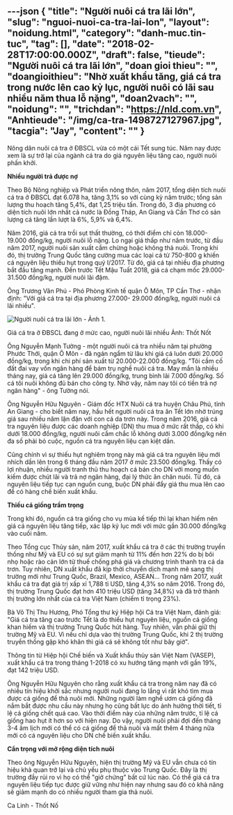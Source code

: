 ---json
{
    "title": "Người nuôi cá tra lãi lớn",
    "slug": "nguoi-nuoi-ca-tra-lai-lon",
    "layout": "noidung.html",
    "category": "danh-muc.tin-tuc",
    "tag": [],
    "date": "2018-02-28T17:00:00.000Z",
    "draft": false,
    "tieude": "Người nuôi cá tra lãi lớn",
    "doan gioi thieu": "",
    "doangioithieu": "Nhờ xuất khẩu tăng, giá cá tra trong nước lên cao kỷ lục, người nuôi có lãi sau nhiều năm thua lỗ nặng",
    "doan2vach": "",
    "noidung": "",
    "trichdan": "https://nld.com.vn",
    "Anhtieude": "/img/ca-tra-1498727127967.jpg",
    "tacgia": "Jay",
    "__content__": ""
}
---
<p><span style="font-size:14px">N&ocirc;ng d&acirc;n nu&ocirc;i c&aacute; tra ở ĐBSCL vừa c&oacute; một c&aacute;i Tết sung t&uacute;c. Năm nay được xem l&agrave; sự trở lại của ng&agrave;nh c&aacute; tra do gi&aacute; nguy&ecirc;n liệu tăng cao, người nu&ocirc;i phấn khởi.</span></p>

<p><span style="font-size:14px"><strong>Nhiều người trả được nợ</strong></span></p>

<p><span style="font-size:14px">Theo Bộ N&ocirc;ng nghiệp v&agrave; Ph&aacute;t triển n&ocirc;ng th&ocirc;n, năm 2017, tổng diện t&iacute;ch nu&ocirc;i c&aacute; tra ở ĐBSCL đạt 6.078 ha, tăng 3,1% so với c&ugrave;ng kỳ năm trước; tổng sản lượng thu hoạch tăng 5,4%, đạt 1,25 triệu tấn. Trong đ&oacute;, 3 địa phương c&oacute; diện t&iacute;ch nu&ocirc;i lớn nhất cả nước l&agrave; Đồng Th&aacute;p, An Giang v&agrave; Cần Thơ c&oacute; sản lượng c&aacute; tăng lần lượt l&agrave; 6%, 5,9% v&agrave; 6,4%.</span></p>

<p><span style="font-size:14px">Năm 2016, gi&aacute; c&aacute; tra trồi sụt thất thường, c&oacute; thời điểm chỉ c&ograve;n 18.000-19.000 đồng/kg, người nu&ocirc;i lỗ nặng. Lo ngại gi&aacute; thấp như năm trước, từ đầu năm 2017, người nu&ocirc;i sản xuất cầm chừng hoặc kh&ocirc;ng thả nu&ocirc;i. Trong khi đ&oacute;, thị trường Trung Quốc tăng cường mua c&aacute;c loại c&aacute; từ 750-800 g khiến c&aacute; nguy&ecirc;n liệu thiếu hụt trong qu&yacute; I/2017. Từ đ&oacute;, gi&aacute; c&aacute; tại nhiều địa phương bắt đầu tăng mạnh. Đến trước Tết Mậu Tuất 2018, gi&aacute; c&aacute; chạm mốc 29.000-31.500 đồng/kg, người nu&ocirc;i l&atilde;i đậm.</span></p>

<p><span style="font-size:14px">&Ocirc;ng Trương Văn Ph&uacute; - Ph&oacute; Ph&ograve;ng Kinh tế quận &Ocirc; M&ocirc;n, TP Cần Thơ - nhận định: &quot;Với gi&aacute; c&aacute; tra tại địa phương 27.000- 29.000 đồng/kg, người nu&ocirc;i c&aacute; l&atilde;i nhiều&quot;.</span></p>

<p><span style="font-size:14px"><img alt="Người nuôi cá tra lãi lớn - Ảnh 1." id="img_0b18aba0-170d-11e8-9fae-a13e6147624e" src="https://nld.mediacdn.vn/thumb_w/540/2018/2/21/chot-15192205382541389045275.jpg" title="Người nuôi cá tra lãi lớn - Ảnh 1." /></span></p>

<p><span style="font-size:14px">Gi&aacute; c&aacute; tra ở ĐBSCL đang ở mức cao, người nu&ocirc;i l&atilde;i nhiều Ảnh: Thốt Nốt</span></p>

<p><span style="font-size:14px">&Ocirc;ng Nguyễn Mạnh Tường - một người nu&ocirc;i c&aacute; tra nhiều năm tại phường Phước Thới, quận &Ocirc; M&ocirc;n - đ&atilde; ng&aacute;n ngẩm từ l&acirc;u khi gi&aacute; c&aacute; lu&ocirc;n dưới 20.000 đồng/kg, trong khi chi ph&iacute; sản xuất từ 20.000-22.000 đồng/kg. &quot;T&ocirc;i cầm cố đất đai vay vốn ng&acirc;n h&agrave;ng để b&aacute;m trụ nghề nu&ocirc;i c&aacute; tra. May mắn l&agrave; nhiều th&aacute;ng nay, gi&aacute; c&aacute; tăng l&ecirc;n 29.000 đồng/kg, trung b&igrave;nh l&atilde;i 7.000 đồng/kg. Số c&aacute; t&ocirc;i nu&ocirc;i kh&ocirc;ng đủ b&aacute;n cho c&ocirc;ng ty. Nhờ vậy, năm nay t&ocirc;i c&oacute; tiền trả nợ ng&acirc;n h&agrave;ng&quot; - &ocirc;ng Tường n&oacute;i.</span></p>

<p><span style="font-size:14px">&Ocirc;ng Nguyễn Hữu Nguy&ecirc;n - Gi&aacute;m đốc HTX Nu&ocirc;i c&aacute; tra huyện Ch&acirc;u Ph&uacute;, tỉnh An Giang - cho biết năm nay, hầu hết người nu&ocirc;i c&aacute; tra ăn Tết lớn nhờ tr&uacute;ng gi&aacute; sau nhiều năm lận đận với con c&aacute; da trơn n&agrave;y. Trong năm 2016, gi&aacute; c&aacute; tra nguy&ecirc;n liệu được c&aacute;c doanh nghiệp (DN) thu mua ở mức rất thấp, c&oacute; khi dưới 18.000 đồng/kg, người nu&ocirc;i cầm chắc lỗ kh&ocirc;ng dưới 3.000 đồng/kg n&ecirc;n đa số phải bỏ cuộc, nguồn c&aacute; tra nguy&ecirc;n liệu cạn kiệt dần.</span></p>

<p><span style="font-size:14px">Cũng ch&iacute;nh v&igrave; sự thiếu hụt nghi&ecirc;m trọng n&agrave;y m&agrave; gi&aacute; c&aacute; tra nguy&ecirc;n liệu mới nh&iacute;ch dần l&ecirc;n trong 6 th&aacute;ng đầu năm 2017 ở mức 23.500 đồng/kg. Thấy c&oacute; lợi nhuận, nhiều người tranh thủ thu hoạch c&aacute; b&aacute;n cho DN với mong muốn kiếm được ch&uacute;t l&atilde;i v&agrave; trả nợ ng&acirc;n h&agrave;ng, đại l&yacute; thức ăn chăn nu&ocirc;i. Từ đ&oacute;, c&aacute; nguy&ecirc;n liệu tiếp tục cạn nguồn cung, buộc DN phải đẩy gi&aacute; thu mua l&ecirc;n cao để c&oacute; h&agrave;ng chế biến xuất khẩu.</span></p>

<p><span style="font-size:14px"><strong>Thiếu c&aacute; giống trầm trọng</strong></span></p>

<p><span style="font-size:14px">Trong khi đ&oacute;, nguồn c&aacute; tra giống cho vụ m&ugrave;a kế tiếp th&igrave; lại khan hiếm n&ecirc;n gi&aacute; c&aacute; nguy&ecirc;n liệu tăng tiếp, x&aacute;c lập kỷ lục mới với mức gần 30.000 đồng/kg v&agrave;o cuối năm.</span></p>

<p><span style="font-size:14px">Theo Tổng cục Thủy sản, năm 2017, xuất khẩu c&aacute; tra ở c&aacute;c thị trường truyền thống như Mỹ v&agrave; EU c&oacute; sự sụt giảm mạnh từ 11% đến hơn 22% do bị b&ocirc;i nhọ hoặc r&agrave;o cản lớn từ thuế chống ph&aacute; gi&aacute; v&agrave; chương tr&igrave;nh thanh tra c&aacute; da trơn. Tuy nhi&ecirc;n, DN xu&acirc;́t kh&acirc;̉u đã kịp thời chuy&ecirc;̉n dịch mạnh mẽ sang thị trường mới như Trung Quốc, Brazil, Mexico, ASEAN... Trong năm 2017, xu&acirc;́t kh&acirc;̉u c&aacute; tra đạt gi&aacute; trị x&acirc;́p xỉ 1,788 tỉ USD, tăng 4,3% so năm 2016. Trong đó, thị trường Trung Quốc đạt hơn 410 tri&ecirc;̣u USD (tăng 34,8%) v&agrave; đ&atilde; trở th&agrave;nh thị trường lớn nhất của c&aacute; tra Việt Nam (chiếm tỉ trọng 23%).</span></p>

<p><span style="font-size:14px">B&agrave; V&otilde; Thị Thu Hương, Ph&oacute; Tổng thư k&yacute; Hiệp hội C&aacute; tra Việt Nam, đ&aacute;nh gi&aacute;: &quot;Gi&aacute; c&aacute; tra tăng cao trước Tết l&agrave; do thiếu hụt nguy&ecirc;n liệu, nguồn c&aacute; giống khan hiếm v&agrave; thị trường Trung Quốc h&uacute;t h&agrave;ng. Tuy nhi&ecirc;n, vẫn phải giữ thị trường Mỹ v&agrave; EU. V&igrave; nếu chỉ dựa v&agrave;o thị trường Trung Quốc, khi 2 thị trường truyền thống gặp kh&oacute; khăn th&igrave; gi&aacute; c&aacute; sẽ kh&ocirc;ng tốt như b&acirc;y giờ&quot;.</span></p>

<p><span style="font-size:14px">Th&ocirc;ng tin từ Hiệp hội Chế biến v&agrave; Xuất khẩu thủy sản Việt Nam (VASEP), xuất khẩu c&aacute; tra trong th&aacute;ng 1-2018 c&oacute; xu hướng tăng mạnh với gần 19%, đạt 142 triệu USD.</span></p>

<p><span style="font-size:14px">&Ocirc;ng Nguyễn Hữu Nguy&ecirc;n cho rằng xuất khẩu c&aacute; tra trong năm nay đ&atilde; c&oacute; nhiều t&iacute;n hiệu khởi sắc nhưng người nu&ocirc;i đang lo lắng v&igrave; rất kh&oacute; t&igrave;m mua được c&aacute; giống để thả nu&ocirc;i mới. Những người l&agrave;m nghề ươm c&aacute; giống đ&atilde; nắm bắt được nhu cầu n&agrave;y nhưng họ cũng bất lực do ảnh hưởng thời tiết, tỉ lệ c&aacute; giống chết qu&aacute; cao. V&agrave;o thời điểm n&agrave;y của những năm trước, tỉ lệ c&aacute; giống hao hụt &iacute;t hơn so với hiện nay. Do vậy, người nu&ocirc;i phải đợi đến th&aacute;ng 3-4 &acirc;m lịch mới c&oacute; thể c&oacute; c&aacute; giống để thả nu&ocirc;i v&agrave; mất th&ecirc;m 4 th&aacute;ng nữa mới c&oacute; c&aacute; nguy&ecirc;n liệu cho DN chế biến xuất khẩu.&nbsp;</span></p>

<p><span style="font-size:14px"><strong>Cẩn trọng với mở rộng diện t&iacute;ch nu&ocirc;i</strong></span></p>

<p><span style="font-size:14px">Theo &ocirc;ng Nguyễn Hữu Nguy&ecirc;n, hiện thị trường Mỹ v&agrave; EU vẫn chưa c&oacute; t&iacute;n hiệu khả quan trở lại v&agrave; chủ yếu phụ thuộc v&agrave;o Trung Quốc. Đ&acirc;y l&agrave; thị trường đầy rủi ro v&igrave; họ c&oacute; thể &quot;giở chứng&quot; bất cứ l&uacute;c n&agrave;o. C&oacute; thể gi&aacute; c&aacute; tra nguy&ecirc;n liệu tiếp tục được giữ vững như hiện nay nhưng sau đ&oacute; c&oacute; khả năng sẽ giảm mạnh do c&oacute; nhiều người tham gia thả nu&ocirc;i.</span></p>

<p><span style="font-size:14px">Ca Linh - Thốt Nố</span></p>
